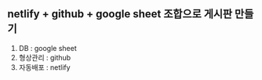 ## netlify + github + google sheet 조합으로 게시판 만들기

1. DB : google sheet
2. 형상관리 : github
3. 자동배포 : netlify